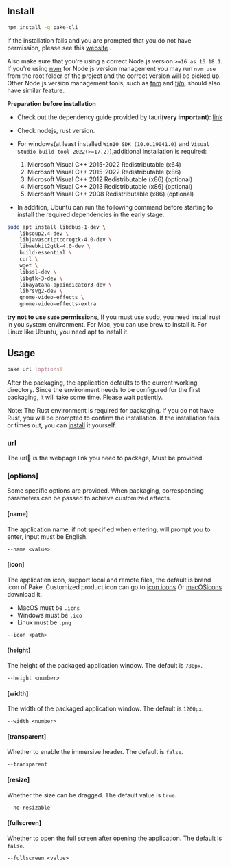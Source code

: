 ## Install

```bash
npm install -g pake-cli
```

If the installation fails and you are prompted that you do not have permission, please see this [website](https://gist.github.com/Giancarlos/d087f8a9e6516716da98ad0c0f5a8f58) .

Also make sure that you're using a correct Node.js version `>=16 as 16.18.1`. If you're using [nvm](https://github.com/nvm-sh/nvm) for Node.js version management you may run `nvm use` from the root folder of the project and the correct version will be picked up. Other Node.js version management tools, such as [fnm](https://github.com/Schniz/fnm) and [tj/n](https://github.com/tj/n), should also have similar feature.

**Preparation before installation**

- Check out the dependency guide provided by tauri(**very important**): [link](https://tauri.app/v1/guides/getting-started/prerequisites)
- Check nodejs, rust version.
- For windows(at least installed `Win10 SDK (10.0.19041.0)` and `Visual Studio build tool 2022(>=17.2)`),additional installation is required:

  1. Microsoft Visual C++ 2015-2022 Redistributable (x64)
  2. Microsoft Visual C++ 2015-2022 Redistributable (x86)
  3. Microsoft Visual C++ 2012 Redistributable (x86) (optional)
  4. Microsoft Visual C++ 2013 Redistributable (x86) (optional)
  5. Microsoft Visual C++ 2008 Redistributable (x86) (optional)

- In addition, Ubuntu can run the following command before starting to install the required dependencies in the early stage.

```bash
sudo apt install libdbus-1-dev \
    libsoup2.4-dev \
    libjavascriptcoregtk-4.0-dev \
    libwebkit2gtk-4.0-dev \
    build-essential \
    curl \
    wget \
    libssl-dev \
    libgtk-3-dev \
    libayatana-appindicator3-dev \
    librsvg2-dev \
    gnome-video-effects \
    gnome-video-effects-extra
```

**try not to use `sudo` permissions**, If you must use sudo, you need install rust in you system environment. For Mac, you can use brew to install it. For Linux like Ubuntu, you need apt to install it.

## Usage

```bash
pake url [options]
```

After the packaging, the application defaults to the current working directory. Since the environment needs to be configured for the first packaging, it will take some time. Please wait patiently.

Note: The Rust environment is required for packaging. If you do not have Rust, you will be prompted to confirm the installation. If the installation fails or times out, you can [install](https://www.rust-lang.org/tools/install) it yourself.

### url

The url🔗 is the webpage link you need to package, Must be provided.

### [options]

Some specific options are provided. When packaging, corresponding parameters can be passed to achieve customized effects.

#### [name]

The application name, if not specified when entering, will prompt you to enter, input must be English.

```shell
--name <value>
```

#### [icon]

The application icon, support local and remote files, the default is brand icon of Pake. Customized product icon can go to [icon icons](https://icon-icons.com) Or [macOSicons](https://macosicons.com/#/) download it.

- MacOS must be `.icns`
- Windows must be `.ico`
- Linux must be `.png`

```shell
--icon <path>
```

#### [height]

The height of the packaged application window. The default is `780px`.

```shell
--height <number>
```

#### [width]

The width of the packaged application window. The default is `1200px`.

```shell
--width <number>
```

#### [transparent]

Whether to enable the immersive header. The default is `false`.

```shell
--transparent
```

#### [resize]

Whether the size can be dragged. The default value is `true`.

```shell
--no-resizable
```

#### [fullscreen]

Whether to open the full screen after opening the application. The default is `false`.

```shell
--fullscreen <value>
```
